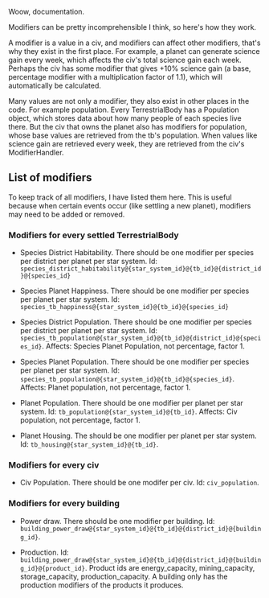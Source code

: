 Woow, documentation.

Modifiers can be pretty incomprehensible I think, so here's how they work.

A modifier is a value in a civ, and modifiers can affect other modifiers, that's why they exist in the first place. For example, a planet can generate science gain every week, which affects the civ's total science gain each week. Perhaps the civ has some modifier that gives +10% science gain (a base, percentage modifier with a multiplication factor of 1.1), which will automatically be calculated.

Many values are not only a modifier, they also exist in other places in the code. For example population. Every TerrestrialBody has a Population object, which stores data about how many people of each species live there. But the civ that owns the planet also has modifiers for population, whose base values are retrieved from the tb's population. When values like science gain are retrieved every week, they are retrieved from the civ's ModifierHandler.

## List of modifiers

To keep track of all modifiers, I have listed them here. This is useful because when certain events occur (like settling a new planet), modifiers may need to be added or removed.

### Modifiers for every settled TerrestrialBody
- Species District Habitability. There should be one modifier per species per district per planet per star system. Id: `species_district_habitability@{star_system_id}@{tb_id}@{district_id}@{species_id}`

- Species Planet Happiness. There should be one modifier per species per planet per star system. Id: `species_tb_happiness@{star_system_id}@{tb_id}@{species_id}`

- Species District Population. There should be one modifier per species per district per planet per star system. Id: `species_tb_population@{star_system_id}@{tb_id}@{district_id}@{species_id}`. Affects: Species Planet Population, not percentage, factor 1.

- Species Planet Population. There should be one modifier per species per planet per star system. Id: `species_tb_population@{star_system_id}@{tb_id}@{species_id}`. Affects: Planet population, not percentage, factor 1.

- Planet Population. There should be one modifier per planet per star system. Id: `tb_population@{star_system_id}@{tb_id}`. Affects: Civ population, not percentage, factor 1.

- Planet Housing. The should be one modifier per planet per star system. Id: `tb_housing@{star_system_id}@{tb_id}`.

### Modifiers for every civ

- Civ Population. There should be one modifer per civ. Id: `civ_population`.

### Modifiers for every building

- Power draw. There should be one modifier per building. Id: `building_power_draw@{star_system_id}@{tb_id}@{district_id}@{building_id}`.

- Production. Id: `building_power_draw@{star_system_id}@{tb_id}@{district_id}@{building_id}@{product_id}`. Product ids are energy_capacity, mining_capacity, storage_capacity, production_capacity. A building only has the production modifiers of the products it produces.